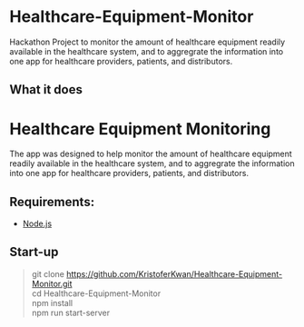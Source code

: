# Healthcare-Equipment-Monitor
Hackathon Project to monitor the amount of healthcare equipment readily available in the healthcare system, and to aggregrate the information into one app for healthcare providers, patients, and distributors.  

## What it does
# Healthcare Equipment Monitoring

The app was designed to help monitor the amount of healthcare equipment readily available in the healthcare system, and to aggregrate the information into one app for healthcare providers, patients, and distributors.

## Requirements:
  - [Node.js](https://nodejs.org/en/)

## Start-up

> git clone https://github.com/KristoferKwan/Healthcare-Equipment-Monitor.git \
> cd Healthcare-Equipment-Monitor \
> npm install \
> npm run start-server
